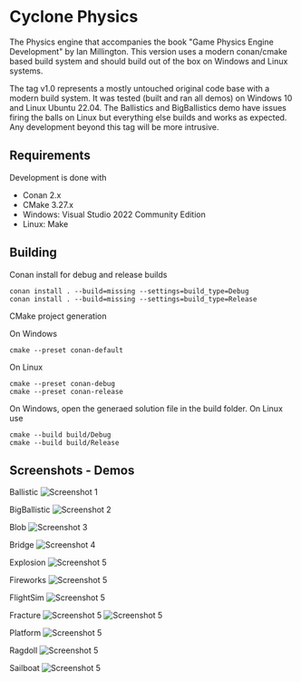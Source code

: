 # Cyclone Physics

The Physics engine that accompanies the book "Game Physics Engine Development" by Ian Millington.
This version uses a modern conan/cmake based build system and should build out of the box on Windows and Linux systems.

The tag v1.0 represents a mostly untouched original code base with a modern build system. It was tested (built and ran all demos) on Windows 10 and Linux Ubuntu 22.04.
The Ballistics and BigBallistics demo have issues firing the balls on Linux but everything else builds and works as expected.
Any development beyond this tag will be more intrusive.

## Requirements

Development is done with
* Conan 2.x
* CMake 3.27.x
* Windows: Visual Studio 2022 Community Edition
* Linux: Make

## Building

Conan install for debug and release builds
```
conan install . --build=missing --settings=build_type=Debug
conan install . --build=missing --settings=build_type=Release
```

CMake project generation

On Windows
```
cmake --preset conan-default
```

On Linux
```
cmake --preset conan-debug
cmake --preset conan-release
```

On Windows, open the generaed solution file in the build folder.
On Linux use
```
cmake --build build/Debug
cmake --build build/Release
```

## Screenshots - Demos

Ballistic
![Screenshot 1](./doc/ballistic_screenshot_1.jpg)

BigBallistic
![Screenshot 2](./doc/bigballistic_screenshot_1.jpg)

Blob
![Screenshot 3](./doc/blob_screenshot_1.jpg)

Bridge
![Screenshot 4](./doc/bridge_screenshot_1.jpg)

Explosion
![Screenshot 5](./doc/explosion_screenshot_1.jpg)

Fireworks
![Screenshot 5](./doc/fireworks_screenshot_1.jpg)

FlightSim
![Screenshot 5](./doc/flightsim_screenshot_1.jpg)

Fracture
![Screenshot 5](./doc/fracture_screenshot_1.jpg)
![Screenshot 5](./doc/fracture_screenshot_2.jpg)

Platform
![Screenshot 5](./doc/platform_screenshot_1.jpg)

Ragdoll
![Screenshot 5](./doc/ragdoll_screenshot_1.jpg)

Sailboat
![Screenshot 5](./doc/sailboat_screenshot_1.jpg)